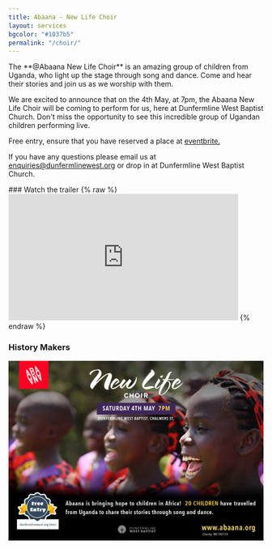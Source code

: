 ```yaml
---
title: Abaana - New Life Choir
layout: services
bgcolor: "#1037b5"
permalink: "/choir/"
---
```

<div class='col-md-6'>
<p>The **@Abaana New Life Choir** is an amazing group of children from Uganda, who light up the stage through song and dance. Come and hear their stories and join us as we worship with them.</p>

<p>We are excited to announce that on the 4th May, at 7pm, the Abaana New Life Choir will be coming to perform for us, here at Dunfermline West Baptist Church. Don't miss the opportunity to see this incredible group of Ugandan children performing live.</p>

<p>Free entry, ensure that you have reserved a place at <a href='https://www.eventbrite.co.uk/e/abaana-new-life-choir-dunfermline-west-baptist-tickets-60754086107' target='_blank'>eventbrite.</a></p>

<p>If you have any questions please email us at <a href='mailto:enquiries@dunfermlinewest.org?subject=kidzclub'>enquiries@dunfermlinewest.org</a> or drop in at Dunfermline West Baptist Church.</p>
</div>
<div class='col-md-6'>
### Watch the trailer
{% raw %}
<iframe width="90%" height="250" src="https://www.youtube.com/embed/sKZ_DmXIj6E" frameborder="0" allowfullscreen></iframe>
{% endraw %}
</div>
<div class="col-lg-12 text-normal">


### History Makers
<p class='text-center'><img class='center img-responsive' src='/assets/img/abaana-poster-HD.jpg' alt='Abaana New Life Choir' /></p>
</div>